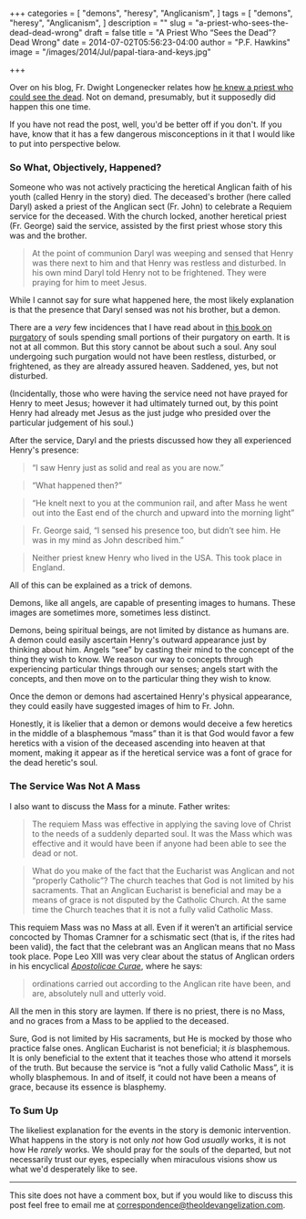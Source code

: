 +++
categories = [
  "demons",
  "heresy",
  "Anglicanism",
]
tags = [
  "demons",
  "heresy",
  "Anglicanism",
]
description = ""
slug = "a-priest-who-sees-the-dead-dead-wrong"
draft = false
title = "A Priest Who “Sees the Dead”? Dead Wrong"
date = 2014-07-02T05:56:23-04:00
author = "P.F. Hawkins"
image = "/images/2014/Jul/papal-tiara-and-keys.jpg"

+++

Over on his blog, Fr. Dwight Longenecker relates how [he knew a priest who could see the dead](http://www.patheos.com/blogs/standingonmyhead/2014/07/i-knew-a-priest-who-could-see-the-dead.html). Not on demand, presumably, but it supposedly did happen this one time. 

If you have not read the post, well, you'd be better off if you don't. If you have, know that it has a few dangerous misconceptions in it that I would like to put into perspective below.

### So What, Objectively, Happened?

Someone who was not actively practicing the heretical Anglican faith of his youth (called Henry in the story) died. The deceased's brother (here called Daryl) asked a priest of the Anglican sect (Fr. John) to celebrate a Requiem service for the deceased. With the church locked, another heretical priest (Fr. George) said the service, assisted by the first priest whose story this was and the brother.

> At the point of communion Daryl was weeping and sensed that Henry was there next to him and that Henry was restless and disturbed. In his own mind Daryl told Henry not to be frightened. They were praying for him to meet Jesus. 

While I cannot say for sure what happened here, the most likely explanation is that the presence that Daryl sensed was not his brother, but a demon.

There are a *very* few incidences that I have read about in [this book on purgatory](http://amzn.to/2ndTm9l) of souls spending small portions of their purgatory on earth. It is not at all common. But this story cannot be about such a soul. Any soul undergoing such purgation would not have been restless, disturbed, or frightened, as they are already assured heaven. Saddened, yes, but not disturbed.

(Incidentally, those who were having the service need not have prayed for Henry to meet Jesus; however it had ultimately turned out, by this point Henry had already met Jesus as the just judge who presided over the particular judgement of his soul.)

After the service, Daryl and the priests discussed how they all experienced Henry's presence:

> “I saw Henry just as solid and real as you are now.”

> “What happened then?”

> “He knelt next to you at the communion rail, and after Mass he went out into the East end of the church and upward into the morning light”

> Fr. George said, “I sensed his presence too, but didn’t see him. He was in my mind as John described him.”

> Neither priest knew Henry who lived in the USA. This took place in England.

All of this can be explained as a trick of demons. 

Demons, like all angels, are capable of presenting images to humans. These images are sometimes more, sometimes less distinct.

Demons, being spiritual beings, are not limited by distance as humans are. A demon could easily ascertain Henry's outward appearance just by thinking about him. Angels “see” by casting their mind to the concept of the thing they wish to know. We reason our way to concepts through experiencing particular things through our senses; angels start with the concepts, and then move on to the particular thing they wish to know.

Once the demon or demons had ascertained Henry's physical appearance, they could easily have suggested images of him to Fr. John.

Honestly, it is likelier that a demon or demons would deceive a few heretics in the middle of a blasphemous “mass” than it is that God would favor a few heretics with a vision of the deceased ascending into heaven at that moment, making it appear as if the heretical service was a font of grace for the dead heretic's soul.

### The Service Was Not A Mass

I also want to discuss the Mass for a minute. Father writes:

> The requiem Mass was effective in applying the saving love of Christ to the needs of a suddenly departed soul. It was the Mass which was effective and it would have been if anyone had been able to see the dead or not.

> What do you make of the fact that the Eucharist was Anglican and not “properly Catholic”? The church teaches that God is not limited by his sacraments. That an Anglican Eucharist is beneficial and may be a means of grace is not disputed by the Catholic Church. At the same time the Church teaches that it is not a fully valid Catholic Mass.

This requiem Mass was no Mass at all. Even if it weren’t an artificial service concocted by Thomas Cramner for a schismatic sect (that is, if the rites had been valid), the fact that the celebrant was an Anglican means that no Mass took place. Pope Leo XIII was very clear about the status of Anglican orders in his encyclical *[Apostolicae Curae](http://www.papalencyclicals.net/Leo13/l13curae.htm)*, where he says:

> ordinations carried out according to the Anglican rite have been, and are, absolutely null and utterly void. 

All the men in this story are laymen. If there is no priest, there is no Mass, and no graces from a Mass to be applied to the deceased.

Sure, God is not limited by His sacraments, but He is mocked by those who practice false ones. Anglican Eucharist is not beneficial; it *is* blasphemous. It is only beneficial to the extent that it teaches those who attend it morsels of the truth. But because the service is “not a fully valid Catholic Mass”, it is wholly blasphemous. In and of itself, it could not have been a means of grace, because its essence is blasphemy.

### To Sum Up

The likeliest explanation for the events in the story is demonic intervention. What happens in the story is not only *not* how God *usually* works, it is not how He *rarely* works. We should pray for the souls of the departed, but not necessarily trust our eyes, especially when miraculous visions show us what we'd desperately like to see.

***

This site does not have a comment box, but if you would like to discuss this post feel free to email me at <correspondence@theoldevangelization.com>.
